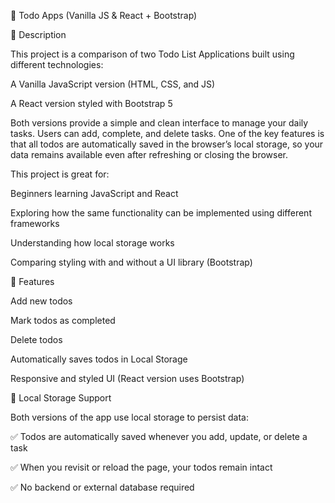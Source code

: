 📝 Todo Apps (Vanilla JS & React + Bootstrap)

📖 Description

This project is a comparison of two Todo List Applications built using different technologies:

A Vanilla JavaScript version (HTML, CSS, and JS)

A React version styled with Bootstrap 5

Both versions provide a simple and clean interface to manage your daily tasks. Users can add, complete, and delete tasks. One of the key features is that all todos are automatically saved in the browser’s local storage, so your data remains available even after refreshing or closing the browser.

This project is great for:

Beginners learning JavaScript and React

Exploring how the same functionality can be implemented using different frameworks

Understanding how local storage works

Comparing styling with and without a UI library (Bootstrap)

🚀 Features

Add new todos

Mark todos as completed

Delete todos

Automatically saves todos in Local Storage

Responsive and styled UI (React version uses Bootstrap)

💾 Local Storage Support

Both versions of the app use local storage to persist data:

✅ Todos are automatically saved whenever you add, update, or delete a task

✅ When you revisit or reload the page, your todos remain intact

✅ No backend or external database required
